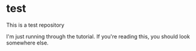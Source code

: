 # test
This is a test repository

I'm just running through the tutorial. If you're reading this, you should look somewhere else.
